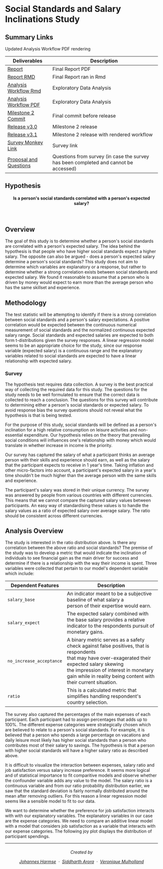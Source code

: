 # Social Standards and Salary Inclinations Study

## Summary Links

Updated Analysis Workflow PDF rendering

| Deliverables      | Description |
|------------------|-------------|
| [Report](https://github.ubc.ca/ubc-mds-2017/SocialSalaryStudy/blob/master/doc/sss_report.pdf)   | Final Report PDF |
| [Report RMD](https://github.ubc.ca/ubc-mds-2017/SocialSalaryStudy/blob/master/doc/sss_report.Rmd)   |  Final Report ran in Rmd |
|[Analysis Workflow Rmd](https://github.ubc.ca/ubc-mds-2017/SocialSalaryStudy/blob/master/src/workflow_clean.Rmd)|Exploratory Data Analysis|
|[Analysis Workflow PDF](https://github.ubc.ca/ubc-mds-2017/SocialSalaryStudy/blob/master/src/workflow_clean.pdf)|Exploratory Data Analysis|
| [Milestone 2 Commit](https://github.ubc.ca/ubc-mds-2017/SocialSalaryStudy/commit/0dfc2283b94c122301289f3cf19fd567d730f679) | Final commit before release |
| [Release v3.0](https://github.ubc.ca/ubc-mds-2017/SocialSalaryStudy/releases/tag/v3.0) |Milestone 2 release |
| [Release v3.1](https://github.ubc.ca/ubc-mds-2017/SocialSalaryStudy/releases/tag/v3.1) |Milestone 2 release with rendered workflow|
| [Survey Monkey Link](https://www.surveymonkey.com/r/2MS6758) | Survey link |
| [Proposal and Questions](https://github.ubc.ca/ubc-mds-2017/SocialSalaryStudy/blob/vmulholl/doc/proposal.md) | Questions from survey (in case the survey has been completed and cannot be accessed) |


## Hypothesis

<h4 align="center"> Is a person's social standards correlated with a person's expected salary? </a></h4>

<br>

## Overview

The goal of this study is to determine whether a person's social standards are correlated with a person's expected salary. The idea behind the hypothesis is that people who have higher social standards expect a higher salary. The opposite can also be argued - does a person's expected salary determine a person's social standards? This study does not aim to determine which variables are explanatory or a response, but rather to determine whether a strong correlation exists between social standards and expected salary. We found it reasonable to assume that a person who is driven by money would expect to earn more than the average person who has the same skillset and experience.

## Methodology

The test statistic will be attempting to identify if there is a strong correlation between social standards and a person's salary expectations. A positive correlation would be expected between the continuous numerical measurement of social standards and the normalized continuous expected salary range. Social standards and expected salaries are expected to both form t-distributions given the survey responses. A linear regression model seems to be an appropriate choice for the study, since our response variable (expected salary) is a continuous range and the explanatory variables related to social standards are expected to have a linear relationship with expected salary.

### Survey

The hypothesis test requires data collection. A survey is the best practical way of collecting the required data for this study. The questions for the study needs to be well formulated to ensure that the correct data is collected to reach a conclusion. The questions for this survey will contribute to determining either a person's social standards or expected salary. To avoid response bias the survey questions should not reveal what the hypothesis is that is being tested.

For the purpose of this study, social standards will be defined as a person's inclination for a high relative consumption on leisure activities and non-essential expenditure. Our hypothesis relies on the theory that prevailing social conditions will influences one's relationship with money which would translate in whether increase in income is the priority.

Our survey has captured the salary of what a participant thinks an average person with their skills and experience should earn, as well as the salary that the participant expects to receive in 1 year's time. Taking inflation and other micro-factors into account, a participant's expected salary in a year's time shouldn't be much higher than the average person with the same skills and experience.

The participant's salary was stored in their unique currency. The survey was answered by people from various countries with different currencies. This means that we cannot compare the captured salary values between participants. An easy way of standardising these values is to handle the salary values as a ratio of expected salary over average salary. The ratio should be consistent across different currencies.

## Analysis Overview

The study is interested in the ratio distribution above. Is there any correlation between the above ratio and social standards? The premise of the study was to develop a metric that would indicate the inclination of individuals to see financial gain as the main driver for success and determine if there is a relationship with the way their income is spent. Three variables were collected that pertain to our model's dependent variable which include:

| Dependent Features       | Description                                                                |
|--------------------------|----------------------------------------------------------------------------|
| `salary_base`            | An indicator meant to be a subjective baseline of what salary a <br> person of their expertise would earn.      |
| `salary_expect`          | The expected salary combined with the base salary provides a relative <br> indicator to the respondents pursuit of monetary gains. |
| `no_increase_acceptance` | A binary metric serves as a safety check against false positives, that is respondents <br> that may have over-exagerated  their expected salary skewing <br> the impression of interest in monetary gain while in reality being content with their current situation.  |
| `ratio`                  | This is a calculated metric that simplifies handling respondent's country selection.                                  |

The survey also captured the percentages of the main expenses of each participant. Each participant had to assign percentages that adds up to 100%. The different expense categories were strategically chosen which are believed to relate to a person's social standards. For example, it is believed that a person who spends a large percentage on vacations and daily leisure most likely has higher social standards than a person who contributes most of their salary to savings. The hypothesis is that a person with higher social standards will have a higher salary ratio as described above.

It is difficult to visualize the interaction between expenses, salary ratio and job satisfaction versus salary increase preference. It seems more logical and of statistical importance to fit comparitive models and observe whether the confounder variable adds any value to the model. The salary ratio is a continuous variable and from our ratio probability distribution earlier, we saw that the standard deviation is fairly normally distributed around the mean after removing outliers. For this reason a linear regression model seems like a sensible model to fit to our data.

We want to determine whether the preference for job satisfaction interacts with with our explanatory variables. The explanatory variables in our case are the expense categories. We need to compare an additive linear model with a model that considers job satisfaction as a variable that interacts with our expense categories. The following joy plot displays the distribution of participant spendings.


---
<h6 align="center">
Created by

[Johannes Harmse](https://github.com/johannesharmse) &nbsp;&middot;&nbsp;
[Siddharth Arora](https://github.com/sarora) &nbsp;&middot;&nbsp;
[Veronique Mulholland](https://github.com/vmulholl)
</a></h4>
